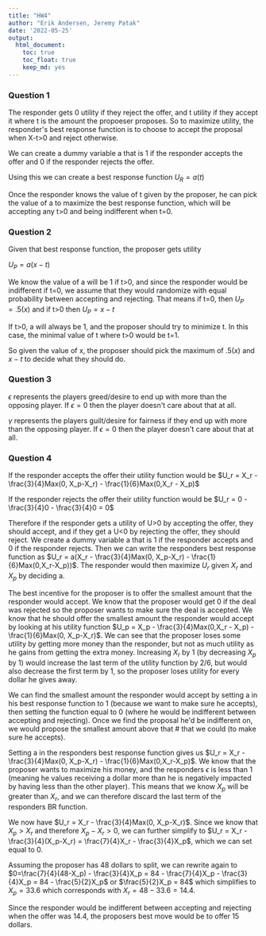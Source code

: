 ```yaml
---
title: "HW4"
author: "Erik Andersen, Jeremy Patak"
date: '2022-05-25'
output: 
  html_document:
    toc: true
    toc_float: true
    keep_md: yes
---
```




### Question 1

The responder gets 0 utility if they reject the offer, and t utility if they accept it where t is the amount the propoeser proposes. So to maximize utility, the responder's best response function is to choose to accept the proposal when X-t>0 and reject otherwise.

We can create a dummy variable a that is 1 if the responder accepts the offer and 0 if the responder rejects the offer. 

Using this we can create a best response function $U_R = a(t)$

Once the responder knows the value of t given by the proposer, he can pick the value of a to maximize the best response function, which will be accepting any t>0 and being indifferent when t=0.

### Question 2

Given that best response function, the proposer gets utility

$U_P = a(x-t)$ 

We know the value of a will be 1 if t>0, and since the responder would be indifferent if t=0, we assume that they would randomize with equal probability between accepting and rejecting. That means if t=0, then $U_P = .5(x)$ and if t>0 then $U_P = x-t$

If t>0, a will always be 1, and the proposer should try to minimize t. In this case, the minimal value of t where t>0 would be t=1.

So given the value of x, the proposer should pick the maximum of $.5(x)$ and $x-t$ to decide what they should do.

### Question 3

$\epsilon$ represents the players greed/desire to end up with more than the opposing player. If $\epsilon = 0$ then the player doesn't care about that at all.

$\gamma$ represents the players guilt/desire for fairness if they end up with more than the opposing player. If $\epsilon = 0$ then the player doesn't care about that at all.

### Question 4

If the responder accepts the offer their utility function would be
$U_r = X_r - \frac{3}{4}Max(0, X_p-X_r) - \frac{1}{6}Max(0,X_r - X_p)$

If the responder rejects the offer their utility function would be 
$U_r = 0 - \frac{3}{4}0 - \frac{3}{4}0 = 0$

Therefore if the responder gets a utility of U>0 by accepting the offer, they should accept, and if they get a U<0 by rejecting the offer, they should reject. We create a dummy variable a that is 1 if the responder accepts and 0 if the responder rejects. Then we can write the responders best response function as $U_r = a(X_r - \frac{3}{4}Max(0, X_p-X_r) - \frac{1}{6}Max(0,X_r-X_p))$. The responder would then maximize $U_r$ given $X_r$ and $X_p$ by deciding a.

The best incentive for the proposer is to offer the smallest amount that the responder would accept. We know that the proposer would get 0 if the deal was rejected so the proposer wants to make sure the deal is accepted. We know that he should offer the smallest amount the responder would accept by looking at his utility function $U_p = X_p - \frac{3}{4}Max(0,X_r - X_p) - \frac{1}{6}Max(0, X_p-X_r)$. We can see that the proposer loses some utility by getting more money than the responder, but not as much utility as he gains from getting the extra money. Increasing $X_r$ by 1 (by decreasing $X_p$ by 1) would increase the last term of the utility function by 2/6, but would also decrease the first term by 1, so the proposer loses utility for every dollar he gives away.

We can find the smallest amount the responder would accept by setting a in his best response function to 1 (because we want to make sure he accepts), then setting the function equal to 0 (where he would be indifferent between accepting and rejecting). Once we find the proposal he'd be indifferent on, we would propose the smallest amount above that # that we could (to make sure he accepts).

Setting a in the responders best response function gives us $U_r = X_r - \frac{3}{4}Max(0, X_p-X_r) - \frac{1}{6}Max(0,X_r-X_p)$. We know that the proposer wants to maximize his money, and the responders $\epsilon$ is less than 1 (meaning he values receiving a dollar more than he is negatively impacted by having less than the other player). This means that we know $X_p$ will be greater than $X_r$, and we can therefore discard the last term of the responders BR function.

We now have $U_r = X_r - \frac{3}{4}Max(0, X_p-X_r)$. Since we know that $X_p > X_r$ and therefore $X_p - X_r >0$, we can further simplify to $U_r = X_r - \frac{3}{4}(X_p-X_r) = \frac{7}{4}X_r - \frac{3}{4}X_p$, which we can set equal to 0. 

Assuming the proposer has 48 dollars to split, we can rewrite again to $0=\frac{7}{4}(48-X_p) - \frac{3}{4}X_p = 84 - \frac{7}{4}X_p - \frac{3}{4}X_p = 84 - \frac{5}{2}X_p$ or $\frac{5}{2}X_p = 84$ which simplifies to $X_p = 33.6$ which corresponds with $X_r = 48-33.6 = 14.4$.

Since the responder would be indifferent between accepting and rejecting when the offer was 14.4, the proposers best move would be to offer 15 dollars.
